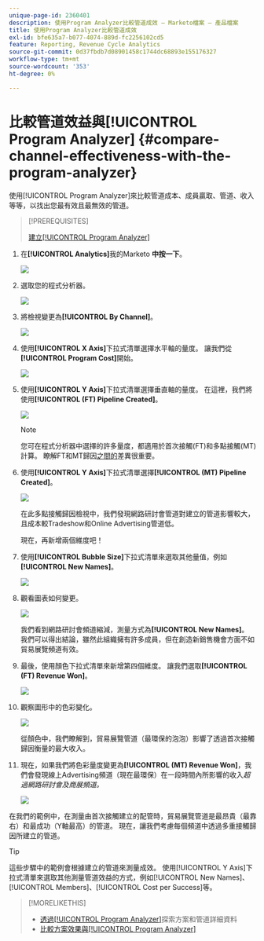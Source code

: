 ```yaml
---
unique-page-id: 2360401
description: 使用Program Analyzer比較管道成效 — Marketo檔案 — 產品檔案
title: 使用Program Analyzer比較管道成效
exl-id: bfe635a7-b077-4074-889d-fc2256102cd5
feature: Reporting, Revenue Cycle Analytics
source-git-commit: 0d37fbdb7d08901458c1744dc68893e155176327
workflow-type: tm+mt
source-wordcount: '353'
ht-degree: 0%

---
```


# 比較管道效益與[!UICONTROL Program Analyzer] {#compare-channel-effectiveness-with-the-program-analyzer}

使用[!UICONTROL Program Analyzer]來比較管道成本、成員贏取、管道、收入等等，以找出您最有效且最無效的管道。

>[!PREREQUISITES]
>
>[建立[!UICONTROL Program Analyzer]](/help/marketo/product-docs/reporting/revenue-cycle-analytics/program-analytics/create-a-program-analyzer.md)

1. 在&#x200B;**[!UICONTROL Analytics]**&#x200B;我的Marketo **中按一下**。

   ![](assets/image2014-9-17-18-3a36-3a13.png)

1. 選取您的程式分析器。

   ![](assets/image2014-9-17-18-3a36-3a40.png)

1. 將檢視變更為&#x200B;**[!UICONTROL By Channel]**。

   ![](assets/image2014-9-17-18-3a36-3a59.png)

1. 使用&#x200B;**[!UICONTROL X Axis]**&#x200B;下拉式清單選擇水平軸的量度。 讓我們從&#x200B;**[!UICONTROL Program Cost]**&#x200B;開始。

   ![](assets/image2014-9-17-18-3a37-3a7.png)

1. 使用&#x200B;**[!UICONTROL Y Axis]**&#x200B;下拉式清單選擇垂直軸的量度。 在這裡，我們將使用&#x200B;**[!UICONTROL (FT) Pipeline Created]**。

   ![](assets/image2014-9-17-18-3a37-3a50.png)

   >[!NOTE]
   >
   >您可在程式分析器中選擇的許多量度，都適用於首次接觸(FT)和多點接觸(MT)計算。 瞭解FT和MT歸因[之間的](/help/marketo/product-docs/reporting/revenue-cycle-analytics/revenue-tools/attribution/understanding-attribution.md)差異很重要。

1. 使用&#x200B;**[!UICONTROL Y Axis]**&#x200B;下拉式清單選擇&#x200B;**[!UICONTROL (MT) Pipeline Created]**。

   ![](assets/image2014-9-17-18-3a39-3a5.png)

   在此多點接觸歸因檢視中，我們發現網路研討會管道對建立的管道影響較大，且成本較Tradeshow和Online Advertising管道低。

   現在，再新增兩個維度吧！

1. 使用&#x200B;**[!UICONTROL Bubble Size]**&#x200B;下拉式清單來選取其他量值，例如&#x200B;**[!UICONTROL New Names]**。

   ![](assets/image2014-9-17-18-3a39-3a36.png)

1. 觀看圖表如何變更。

   ![](assets/image2014-9-17-18-3a39-3a55.png)

   我們看到網路研討會頻道縮減，測量方式為&#x200B;**[!UICONTROL New Names]**。 我們可以得出結論，雖然此組織擁有許多成員，但在創造新銷售機會方面不如貿易展覽頻道有效。

1. 最後，使用顏色下拉式清單來新增第四個維度。 讓我們選取&#x200B;**[!UICONTROL (FT) Revenue Won]**。

   ![](assets/image2014-9-17-18-3a41-3a7.png)

1. 觀察圖形中的色彩變化。

   ![](assets/image2014-9-17-18-3a41-3a19.png)

   從顏色中，我們瞭解到，貿易展覽管道（最環保的泡泡）影響了透過首次接觸歸因衡量的最大收入。

1. 現在，如果我們將色彩量度變更為&#x200B;**[!UICONTROL (MT) Revenue Won]**，我們會發現線上Advertising頻道（現在最環保）在一段時間內所影響的收入&#x200B;_超過網路研討會及商展頻道。_

   ![](assets/image2014-9-17-18-3a41-3a40.png)

在我們的範例中，在測量由首次接觸建立的配管時，貿易展覽管道是最昂貴（最靠右）和最成功（Y軸最高）的管道。 現在，讓我們考慮每個頻道中透過多重接觸歸因所建立的管道。

>[!TIP]
>
>這些步驟中的範例會根據建立的管道來測量成效。 使用[!UICONTROL Y Axis]下拉式清單來選取其他測量管道效益的方式，例如[!UICONTROL New Names]、[!UICONTROL Members]、[!UICONTROL Cost per Success]等。

>[!MORELIKETHIS]
>
>* [透過[!UICONTROL Program Analyzer]](/help/marketo/product-docs/reporting/revenue-cycle-analytics/program-analytics/explore-program-and-channel-details-with-the-program-analyzer.md)探索方案和管道詳細資料
>* [比較方案效果與[!UICONTROL Program Analyzer]](/help/marketo/product-docs/reporting/revenue-cycle-analytics/program-analytics/compare-program-effectiveness-with-the-program-analyzer.md)
